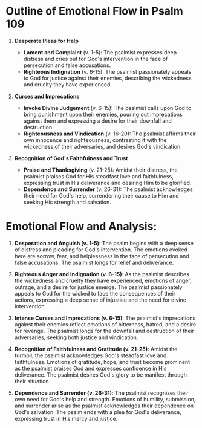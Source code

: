 # Outline of Emotional Flow in Psalm 109

1. **Desperate Pleas for Help**
   - **Lament and Complaint** (v. 1-5): The psalmist expresses deep distress and cries out for God's intervention in the face of persecution and false accusations.
   - **Righteous Indignation** (v. 6-15): The psalmist passionately appeals to God for justice against their enemies, describing the wickedness and cruelty they have experienced.

2. **Curses and Imprecations**
   - **Invoke Divine Judgement** (v. 6-15): The psalmist calls upon God to bring punishment upon their enemies, pouring out imprecations against them and expressing a desire for their downfall and destruction.
   - **Righteousness and Vindication** (v. 16-20): The psalmist affirms their own innocence and righteousness, contrasting it with the wickedness of their adversaries, and desires God's vindication.

3. **Recognition of God's Faithfulness and Trust**
   - **Praise and Thanksgiving** (v. 21-25): Amidst their distress, the psalmist praises God for His steadfast love and faithfulness, expressing trust in His deliverance and desiring Him to be glorified.
   - **Dependence and Surrender** (v. 26-31): The psalmist acknowledges their need for God's help, surrendering their cause to Him and seeking His strength and salvation.

# Emotional Flow and Analysis:

1. **Desperation and Anguish (v. 1-5)**: The psalm begins with a deep sense of distress and pleading for God's intervention. The emotions evoked here are sorrow, fear, and helplessness in the face of persecution and false accusations. The psalmist longs for relief and deliverance.

2. **Righteous Anger and Indignation (v. 6-15)**: As the psalmist describes the wickedness and cruelty they have experienced, emotions of anger, outrage, and a desire for justice emerge. The psalmist passionately appeals to God for the wicked to face the consequences of their actions, expressing a deep sense of injustice and the need for divine intervention.

3. **Intense Curses and Imprecations (v. 6-15)**: The psalmist's imprecations against their enemies reflect emotions of bitterness, hatred, and a desire for revenge. The psalmist longs for the downfall and destruction of their adversaries, seeking both justice and vindication.

4. **Recognition of Faithfulness and Gratitude (v. 21-25)**: Amidst the turmoil, the psalmist acknowledges God's steadfast love and faithfulness. Emotions of gratitude, hope, and trust become prominent as the psalmist praises God and expresses confidence in His deliverance. The psalmist desires God's glory to be manifest through their situation.

5. **Dependence and Surrender (v. 26-31)**: The psalmist recognizes their own need for God's help and strength. Emotions of humility, submission, and surrender arise as the psalmist acknowledges their dependence on God's salvation. The psalm ends with a plea for God's deliverance, expressing trust in His mercy and justice.